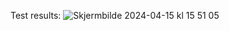 Test results:
![Skjermbilde 2024-04-15 kl  15 51 05](https://github.com/h591511/Dat153Oblig1/assets/70379692/3b27f56b-38aa-4274-8a71-01cee3f72cf9)
